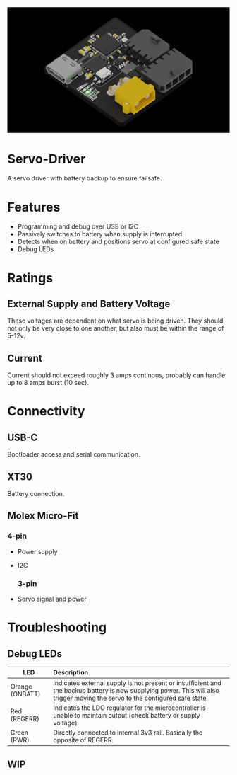 <img src="Thumb.png" title="" alt="" data-align="center">

# Servo-Driver

A servo driver with battery backup to ensure failsafe.

# Features

- Programming and debug over USB or I2C
- Passively switches to battery when supply is interrupted
- Detects when on battery and positions servo at configured safe state
- Debug LEDs

# Ratings

## External Supply and Battery Voltage

These voltages are dependent on what servo is being driven. They should not only be very close to one another, but also must be within the range of 5-12v.

## Current

Current should not exceed roughly 3 amps continous, probably can handle up to 8 amps burst (10 sec).

# Connectivity

## USB-C

Bootloader access and serial communication.

## XT30

Battery connection.

## Molex Micro-Fit

### 4-pin

- Power supply

- I2C
  
  ### 3-pin

- Servo signal and power

# Troubleshooting

## Debug LEDs

| LED             | Description                                                                                                                                                                   |
| --------------- |:----------------------------------------------------------------------------------------------------------------------------------------------------------------------------- |
| Orange (ONBATT) | Indicates external supply is not present or insufficient and the backup battery is now supplying power. This will also trigger moving the servo to the configured safe state. |
| Red (REGERR)    | Indicates the LDO regulator for the microcontroller is unable to maintain output (check battery or supply voltage).                                                           |
| Green (PWR)     | Directly connected to internal 3v3 rail. Basically the opposite of REGERR.                                                                                                    |

## WIP
